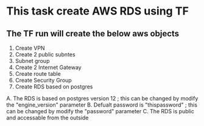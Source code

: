 # This task create AWS RDS using TF
## The TF run will create the below aws objects
1. Create VPN
2. Create 2 public subntes
3. Subnet group
4. Create 2 Internet Gateway
5. Create route table
6. Create Security Group
7. Create RDS based on postgres 

  A. The RDS is based on postgres version 12 ; this can be changed by modify the  "engine_version" parameter 
  B. Defualt password is "thispassword" ; this can be changed by modify the  "password" parameter
  C. The RDS is public and accessable from the outside
